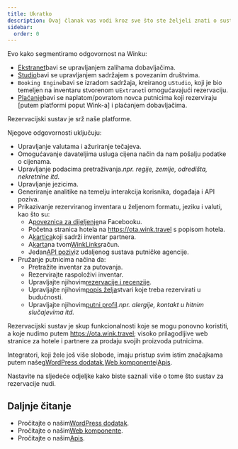 ```yaml
---
title: Ukratko
description: Ovaj članak vas vodi kroz sve što ste željeli znati o sustavu za rezervacije.
sidebar:
  order: 0
---
```

Evo kako segmentiramo odgovornost na Winku:

* [Ekstranet](/extranet/what-is-extranet)bavi se upravljanjem zalihama dobavljačima.
* [Studio](/studio/what-is-studio)bavi se upravljanjem sadržajem s povezanim društvima.
* `Booking Engine`bavi se izradom sadržaja, kreiranog u`Studio`, koji je bio temeljen na inventaru stvorenom u`Extranet`i omogućavajući rezervaciju.
* [Plaćanje](/payment/what-is-trip-pay)bavi se naplatom/povratom novca putnicima koji rezerviraju \[putem platformi poput Wink-a] i plaćanjem dobavljačima.

Rezervacijski sustav je srž naše platforme.

Njegove odgovornosti uključuju:

* Upravljanje valutama i ažuriranje tečajeva.
* Omogućavanje davateljima usluga cijena način da nam pošalju podatke o cijenama.
* Upravljanje podacima pretraživanja.*npr. regije, zemlje, odredišta, nekretnine itd.*
* Upravljanje jezicima.
* Generiranje analitike na temelju interakcija korisnika, događaja i API poziva.
* Prikazivanje rezerviranog inventara u željenom formatu, jeziku i valuti, kao što su:
  * A[poveznica za dijeljenje](/studio/shareable-links)na Facebooku.
  * Početna stranica hotela na https://ota.wink.travel s popisom hotela.
  * A[kartica](/studio/cards)koji sadrži inventar partnera.
  * A[karta](/studio/maps)na tvom[WinkLinks](/link-manager/wink-links)račun.
  * Jedan[API poziv](/developers/apis)iz udaljenog sustava putničke agencije.
* Pružanje putnicima načina da:
  * Pretražite inventar za putovanja.
  * Rezervirajte raspoloživi inventar.
  * Upravljajte njihovim[rezervacije i recenzije](/booking-engine/bookings).
  * Upravljajte njihovim[popis želja](/booking-engine/bucket-list)stvari koje treba rezervirati u budućnosti.
  * Upravljajte njihovim[putni profil](/booking-engine/travel-preferences).*npr. alergije, kontakt u hitnim slučajevima itd.*

Rezervacijski sustav je skup funkcionalnosti koje se mogu ponovno koristiti, a koje nudimo putem https://ota.wink.travel; visoko prilagodljive web stranice za hotele i partnere za prodaju svojih proizvoda putnicima.

Integratori, koji žele još više slobode, imaju pristup svim istim značajkama putem našeg[WordPress dodatak](/developers/wordpress/),[Web komponente](/developers/web-components)i[Apis](/developers/apis).

Nastavite na sljedeće odjeljke kako biste saznali više o tome što sustav za rezervacije nudi.

## Daljnje čitanje

* Pročitajte o našim[WordPress dodatak](/developers/wordpress/).
* Pročitajte o našim[Web komponente](/developers/web-components).
* Pročitajte o našim[Apis](/developers/apis).

